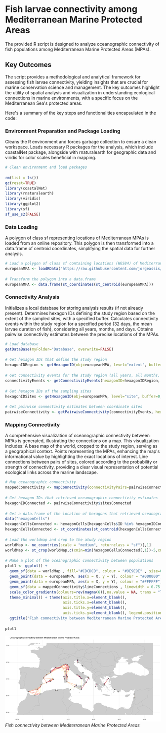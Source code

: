 # Fish larvae connectivity among Mediterranean Marine Protected Areas

The provided R script is designed to analyze oceanographic connectivity of fish populations among Mediterranean Marine Protected Areas (MPAs). 

## Key Outcomes

The script provides a methodological and analytical framework for assessing fish larvae connectivity, yielding insights that are crucial for marine conservation science and management. The key outcomes highlight the utility of spatial analysis and visualization in understanding ecological connections in marine environments, with a specific focus on the Mediterranean Sea's protected areas.

Here's a summary of the key steps and functionalities encapsulated in the code:

### Environment Preparation and Package Loading

Cleans the R environment and forces garbage collection to ensure a clean workspace. Loads necessary R packages for the analysis, which include coastalNet package, alongside with rnaturalearth for geographic data and viridis for color scales beneficial in mapping.

```r 
# Clean environment and load packages

rm(list = ls())
gc(reset=TRUE)
library(coastalNet)
library(rnaturalearth)
library(viridis)
library(ggplot2)
library(sf)
sf_use_s2(FALSE)
```

### Data Loading

A polygon of class sf representing locations of Mediterranean MPAs is loaded from an online repository. This polygon is then transformed into a data.frame of centroid coordinates, simplifying the spatial data for further analysis.

```r 
# Load a polygon of class sf containing locations (WGS84) of Mediterranean Marine Protected Areas.
europeanMPA <- loadRData("https://raw.githubusercontent.com/jorgeassis/coastalNet/main/vignettes/data/MPAEurope.RData")

# Transform the polygon into a data.frame
europeanMPA <- data.frame(st_coordinates(st_centroid(europeanMPA)))
```

### Connectivity Analysis

Initializes a local database for storing analysis results (if not already present). Determines hexagon IDs defining the study region based on the extent of the sampled sites, with a specified buffer. Calculates connectivity events within the study region for a specified period (32 days, the mean larvae duration of fish), considering all years, months, and days. Obtains pairwise connectivity estimates between the precise locations of the MPAs.

```r 
# Load database
getDataBase(myFolder="Database", overwrite=FALSE)

# Get hexagon IDs that define the study region
hexagonIDRegion <- getHexagonID(obj=europeanMPA, level="extent", buffer=6, print=TRUE)

# Get connectivity events for the study region (all years, all months, all days, 32 days period)
connectivityEvents <- getConnectivityEvents(hexagonID=hexagonIDRegion, period=32 )

# Get hexagon IDs of the sampling sites
hexagonIDSites <- getHexagonID(obj=europeanMPA, level="site", buffer=0, print=FALSE)

# Get pairwise connectivity estimates between coordinate sites
pairwiseConnectivity <- getPairwiseConnectivity(connectivityEvents, hexagonIDFrom=hexagonIDSites, connType="Forward", value="Probability", steppingStone=FALSE)
```

### Mapping Connectivity

A comprehensive visualization of oceanographic connectivity between MPAs is generated, illustrating the connections on a map. This visualization includes: A base map of the world, cropped to the study region, serving as a geographical context. Points representing the MPAs, enhancing the map's informational value by highlighting the exact locations of interest. Line connections between pairs of sites, colored according to the probability or strength of connectivity, providing a clear visual representation of potential ecological links across the marine landscape.

```r
# Map oceanographic connectivity
mappedConnectivity <- mapConnectivity(connectivityPairs=pairwiseConnectivity$connectivityPairs,obj=europeanMPA)

# Get hexagon IDs that retrieved oceanographic connectivity estimates
hexagonIDConnected <- pairwiseConnectivity$sitesConnected

# Get a data.frame of the location of hexagons that retrieved oceanographic connectivity estimates
data("hexagonCells")
hexagonCellsConnected <- hexagonCells[hexagonCells$ID %in% hexagonIDConnected,1]
hexagonCellsConnected <- st_coordinates(st_centroid(hexagonCellsConnected))

# Load the worldmap and crop to the atudy region
worldMap <- ne_countries(scale = "medium", returnclass = "sf")[,1]
worldMap <- st_crop(worldMap,c(xmin=min(hexagonCellsConnected[,1])-5,xmax=max(hexagonCellsConnected[,1])+7.5,ymin=min(hexagonCellsConnected[,2])-5,ymax=max(hexagonCellsConnected[,2])+5))

# Make a plot of the oceanographic connectivity between populations
plot1 <- ggplot() + 
  geom_sf(data = worldMap , fill="#CDCDCD", colour = "#9E9E9E" , size=0.25) +
  geom_point(data = europeanMPA, aes(x = X, y = Y), colour = "#000000",size=2.5) +
  geom_point(data = europeanMPA, aes(x = X, y = Y), colour = "#FFFFFF",size=1) +
  geom_sf(data = mappedConnectivity$lineConnections , linewidth = 0.75 , aes(colour = value)) +
  scale_color_gradientn(colours=rev(magma(6)),na.value = NA, trans = "log") +
  theme_minimal() + theme(axis.title.x=element_blank(),
                          axis.ticks.x=element_blank(),
                          axis.title.y=element_blank(),
                          axis.ticks.y=element_blank(), legend.position = "none") +
  ggtitle("Fish connectivity between Mediterranean Marine Protected Areas")

plot1
```

![Project Image](../img/Example2_img1.png)
*Fish connectivity between Mediterranean Marine Protected Areas*